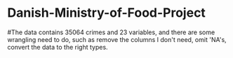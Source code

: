 # Danish-Ministry-of-Food-Project

#The data contains 35064 crimes and 23 variables, and there are some wrangling need to do, such as remove the columns I don't need, omit 'NA's, convert the data to the right types.
